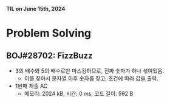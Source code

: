 **TIL on June 15th, 2024**

# Problem Solving
## BOJ#28702: FizzBuzz
* 3의 배수와 5의 배수로만 마스킹하므로, 진짜 숫자가 하나 섞여있음.
    - 이를 찾아서 문자열 이후 숫자를 찾고, 조건에 따라 값을 출력.
* 1번째 제출 AC
    - 메모리: 2024 kB, 시간: 0 ms, 코드 길이: 592 B
